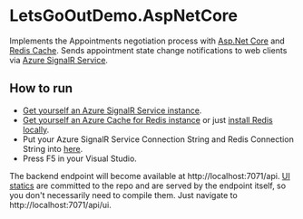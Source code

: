 # LetsGoOutDemo.AspNetCore

Implements the Appointments negotiation process with [Asp.Net Core](https://github.com/aspnet/AspNetCore) and [Redis Cache](https://redis.io).
Sends appointment state change notifications to web clients via [Azure SignalR Service](https://docs.microsoft.com/en-us/azure/azure-signalr/signalr-overview).

## How to run

* [Get yourself an Azure SignalR Service instance](https://docs.microsoft.com/en-us/azure/azure-signalr/signalr-quickstart-dotnet-core#create-an-azure-signalr-resource).
* [Get yourself an Azure Cache for Redis instance](https://docs.microsoft.com/en-us/azure/azure-cache-for-redis/) or just [install Redis locally](https://www.nuget.org/packages/Redis-64/).
* Put your Azure SignalR Service Connection String and Redis Connection String into [here](https://github.com/scale-tone/LetsGoOutDemo/blob/master/backend/LetsGoOutDemo.AspNetCore/LetsGoOutDemo.AspNetCore/appsettings.json#L9).
* Press F5 in your Visual Studio.

The backend endpoint will become available at http://localhost:7071/api. [UI statics](https://github.com/scale-tone/LetsGoOutDemo/tree/master/frontend/letsgooutdemo.react#letsgooutdemoreact) are committed to the repo and are served by the endpoint itself, so you don't necessarily need to compile them. Just navigate to http://localhost:7071/api/ui.
